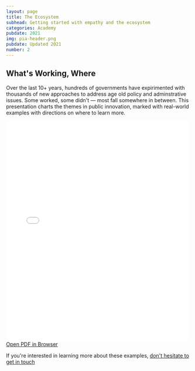 ```yaml
---
layout: page
title: The Ecosystem
subhead: Getting started with empathy and the ecosystem 
categories: Academy
pubdate: 2021
img: pia-header.png
pubdate: Updated 2021
number: 2
---
```

## What's Working, Where

Over the last 10+ years, hundreds of governments have expirimented with thousands of new approaches to address age old policy and adminstrative issues. Some worked, some didn't — most fall somewhere in between. This presentation charts the themes in public innovation, marked with real-world examples with directions on where to learn more.

<div class="container-iframe">
<iframe id="pdf-js-viewer" src="{{site.url}}/decks/web/viewer.html?file={{site.url}}/decks/%2FEcosystem.pdf" title="webviewer" frameborder="0" width="500" height="600" class="responsive-iframe"></iframe>
</div>
<a href="{{site.url}}/decks/web/viewer.html?file={{site.url}}/decks/%2FEcosystem.pdf">Open PDF in Browser</a>

If you're interested in learning more about these examples, <a href="mailto:abhi.nemani@gmail.com">don't hesitate to get in touch</a>